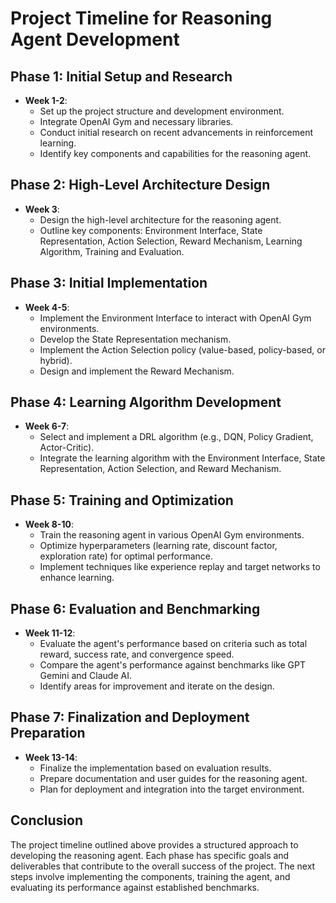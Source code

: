 # Project Timeline for Reasoning Agent Development

## Phase 1: Initial Setup and Research
- **Week 1-2**:
  - Set up the project structure and development environment.
  - Integrate OpenAI Gym and necessary libraries.
  - Conduct initial research on recent advancements in reinforcement learning.
  - Identify key components and capabilities for the reasoning agent.

## Phase 2: High-Level Architecture Design
- **Week 3**:
  - Design the high-level architecture for the reasoning agent.
  - Outline key components: Environment Interface, State Representation, Action Selection, Reward Mechanism, Learning Algorithm, Training and Evaluation.

## Phase 3: Initial Implementation
- **Week 4-5**:
  - Implement the Environment Interface to interact with OpenAI Gym environments.
  - Develop the State Representation mechanism.
  - Implement the Action Selection policy (value-based, policy-based, or hybrid).
  - Design and implement the Reward Mechanism.

## Phase 4: Learning Algorithm Development
- **Week 6-7**:
  - Select and implement a DRL algorithm (e.g., DQN, Policy Gradient, Actor-Critic).
  - Integrate the learning algorithm with the Environment Interface, State Representation, Action Selection, and Reward Mechanism.

## Phase 5: Training and Optimization
- **Week 8-10**:
  - Train the reasoning agent in various OpenAI Gym environments.
  - Optimize hyperparameters (learning rate, discount factor, exploration rate) for optimal performance.
  - Implement techniques like experience replay and target networks to enhance learning.

## Phase 6: Evaluation and Benchmarking
- **Week 11-12**:
  - Evaluate the agent's performance based on criteria such as total reward, success rate, and convergence speed.
  - Compare the agent's performance against benchmarks like GPT Gemini and Claude AI.
  - Identify areas for improvement and iterate on the design.

## Phase 7: Finalization and Deployment Preparation
- **Week 13-14**:
  - Finalize the implementation based on evaluation results.
  - Prepare documentation and user guides for the reasoning agent.
  - Plan for deployment and integration into the target environment.

## Conclusion
The project timeline outlined above provides a structured approach to developing the reasoning agent. Each phase has specific goals and deliverables that contribute to the overall success of the project. The next steps involve implementing the components, training the agent, and evaluating its performance against established benchmarks.

